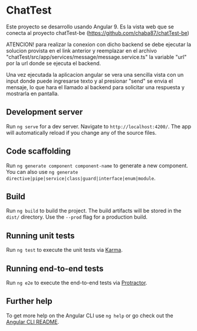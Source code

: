 # ChatTest

Este proyecto se desarrollo usando Angular 9. Es la vista web que se conecta al proyecto chatTest-be (https://github.com/chaba87/chatTest-be)

ATENCION! para realizar la conexion con dicho backend se debe ejecutar la solucion provista en el link anterior y reemplazar en el archivo "chatTest/src/app/services/message/message.service.ts" la variable "url" por la url donde se ejecuta el backend.

Una vez ejecutada la aplicacion angular se vera una sencilla vista con un input donde puede ingresarse texto y al presionar "send" se envia el mensaje, lo que hara el llamado al backend para solicitar una respuesta y mostrarla en pantalla.

## Development server

Run `ng serve` for a dev server. Navigate to `http://localhost:4200/`. The app will automatically reload if you change any of the source files.

## Code scaffolding

Run `ng generate component component-name` to generate a new component. You can also use `ng generate directive|pipe|service|class|guard|interface|enum|module`.

## Build

Run `ng build` to build the project. The build artifacts will be stored in the `dist/` directory. Use the `--prod` flag for a production build.

## Running unit tests

Run `ng test` to execute the unit tests via [Karma](https://karma-runner.github.io).

## Running end-to-end tests

Run `ng e2e` to execute the end-to-end tests via [Protractor](http://www.protractortest.org/).

## Further help

To get more help on the Angular CLI use `ng help` or go check out the [Angular CLI README](https://github.com/angular/angular-cli/blob/master/README.md).
